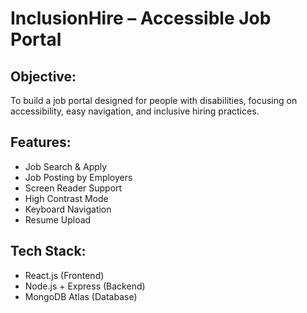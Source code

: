 # InclusionHire – Accessible Job Portal

## Objective:
To build a job portal designed for people with disabilities, focusing on accessibility, easy navigation, and inclusive hiring practices.

## Features:
- Job Search & Apply
- Job Posting by Employers
- Screen Reader Support
- High Contrast Mode
- Keyboard Navigation
- Resume Upload

## Tech Stack:
- React.js (Frontend)
- Node.js + Express (Backend)
- MongoDB Atlas (Database)